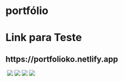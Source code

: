 # portfólio

<h1>Link para Teste</h1>
<h2>https://portfolioko.netlify.app</h2>

<img scr="https://cdn.discordapp.com/attachments/861759647370313768/893712871496757248/ezgif.com-gif-maker_5.gif">

<img src="https://cdn.discordapp.com/attachments/861759647370313768/891027770166108230/Screenshot_384.png">

<img src="https://cdn.discordapp.com/attachments/861759647370313768/891027773244702750/Screenshot_385.png">
<img src="https://cdn.discordapp.com/attachments/861759647370313768/891027772871442442/Screenshot_386.png">
<img src="https://cdn.discordapp.com/attachments/861759647370313768/891027773781585920/Screenshot_387.png">

